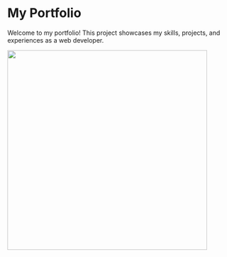 # My Portfolio
Welcome to my portfolio! This project showcases my skills, projects, and experiences as a web developer.


<img width="450px;" src="https://i.imgur.com/gV102NO.png"/>


